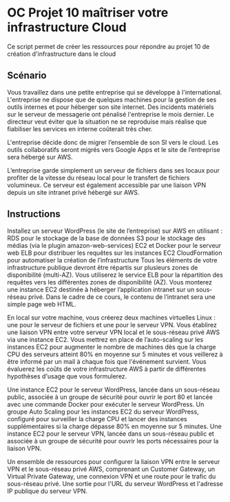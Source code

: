 # OC Projet 10 maîtriser votre infrastructure Cloud

Ce script permet de créer les ressources pour répondre au projet 10 de création d'infrastructure dans le cloud

## Scénario 

Vous travaillez dans une petite entreprise qui se développe à l'international. L'entreprise ne dispose que de quelques machines pour la gestion de ses outils internes et pour héberger son site internet. Des incidents matériels sur le serveur de messagerie ont pénalisé l'entreprise le mois dernier. Le directeur veut éviter que la situation ne se reproduise mais réalise que fiabiliser les services en interne coûterait très cher.

L'entreprise décide donc de migrer l’ensemble de son SI vers le cloud. Les outils collaboratifs seront migrés vers Google Apps et le site de l’entreprise sera hébergé sur AWS.

L’entreprise garde simplement un serveur de fichiers dans ses locaux pour profiter de la vitesse du réseau local pour le transfert de fichiers volumineux. Ce serveur est également accessible par une liaison VPN depuis un site intranet privé hébergé sur AWS.

## Instructions 

Installez un serveur WordPress (le site de l’entreprise) sur AWS en utilisant :
RDS pour le stockage de la base de données
S3 pour le stockage des médias (via le plugin amazon-web-services)
EC2 et Docker pour le serveur web
ELB pour distribuer les requêtes sur les instances EC2
CloudFormation pour automatiser la création de l’infrastructure
Tous les éléments de votre infrastructure publique devront être répartis sur plusieurs zones de disponibilité (multi-AZ). Vous utiliserez le service ELB pour la répartition des requêtes vers les différentes zones de disponibilité (AZ).
Vous monterez une instance EC2 destinée à héberger l’application intranet sur un sous-réseau privé. Dans le cadre de ce cours, le contenu de l’intranet sera une simple page web HTML.

En local sur votre machine, vous créerez deux machines virtuelles Linux : une pour le serveur de fichiers et une pour le serveur VPN.
Vous établirez une liaison VPN entre votre serveur VPN local et le sous-réseau privé AWS via une instance EC2.
Vous mettrez en place de l’auto-scaling sur les instances EC2 pour augmenter le nombre de machines dès que la charge CPU des serveurs atteint 80% en moyenne sur 5 minutes et vous veillerez à être informé par un mail à chaque fois que l'événement survient.
Vous évaluerez les coûts de votre infrastructure AWS à partir de différentes hypothèses d'usage que vous formulerez.

Une instance EC2 pour le serveur WordPress, lancée dans un sous-réseau public, associée à un groupe de sécurité pour ouvrir le port 80 et lancée avec une commande Docker pour exécuter le serveur WordPress.
Un groupe Auto Scaling pour les instances EC2 du serveur WordPress, configuré pour surveiller la charge CPU et lancer des instances supplémentaires si la charge dépasse 80% en moyenne sur 5 minutes.
Une instance EC2 pour le serveur VPN, lancée dans un sous-réseau public et associée à un groupe de sécurité pour ouvrir les ports nécessaires pour la liaison VPN.

Un ensemble de ressources pour configurer la liaison VPN entre le serveur VPN et le sous-réseau privé AWS, comprenant un Customer Gateway, un Virtual Private Gateway, une connexion VPN et une route pour le trafic du sous-réseau privé.
Une sortie pour l'URL du serveur WordPress et l'adresse IP publique du serveur VPN.
